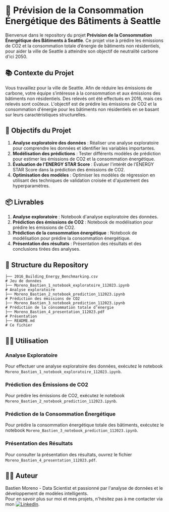 # 🌆 Prévision de la Consommation Énergétique des Bâtiments à Seattle

Bienvenue dans le repository du projet **Prévision de la Consommation Énergétique des Bâtiments à Seattle**. Ce projet vise à prédire les émissions de CO2 et la consommation totale d’énergie de bâtiments non résidentiels, pour aider la ville de Seattle à atteindre son objectif de neutralité carbone d'ici 2050.

## 📚 Contexte du Projet

Vous travaillez pour la ville de Seattle. Afin de réduire les émissions de carbone, votre équipe s’intéresse à la consommation et aux émissions des bâtiments non résidentiels. Des relevés ont été effectués en 2016, mais ces relevés sont coûteux. L'objectif est de prédire les émissions de CO2 et la consommation d'énergie pour les bâtiments non résidentiels en se basant sur leurs caractéristiques structurelles.

## 🎯 Objectifs du Projet

1. **Analyse exploratoire des données** : Réaliser une analyse exploratoire pour comprendre les données et identifier les variables importantes.
2. **Modélisation des prédictions** : Tester différents modèles de prédiction pour estimer les émissions de CO2 et la consommation énergétique.
3. **Évaluation de l'ENERGY STAR Score** : Évaluer l'intérêt de l'ENERGY STAR Score dans la prédiction des émissions de CO2.
4. **Optimisation des modèles** : Optimiser les modèles de régression en utilisant des techniques de validation croisée et d'ajustement des hyperparamètres.

## 📦 Livrables

1. **Analyse exploratoire** : Notebook d'analyse exploratoire des données.
2. **Prédiction des émissions de CO2** : Notebook de modélisation pour prédire les émissions de CO2.
3. **Prédiction de la consommation énergétique** : Notebook de modélisation pour prédire la consommation énergétique.
4. **Présentation des résultats** : Présentation des résultats et des conclusions tirées des analyses.

## 📂 Structure du Repository

```
├── 2016_Building_Energy_Benchmarking.csv                               # Jeu de données
├── Moreno_Bastien_1_notebook_exploratoire_112023.ipynb                 # Analyse exploratoire
├── Moreno_Bastien_2_notebook_prediction_112023.ipynb                   # Prédiction des émissions de CO2
├── Moreno_Bastien_3_notebook_prediction_112023.ipynb                   # Prédiction de la consommation totale d’énergie
├── Moreno_Bastien_4_presentation_112023.pdf                            # Présentation
├── README.md                                                           # Ce fichier
```

## 🧑‍💻 Utilisation
### Analyse Exploratoire
Pour effectuer une analyse exploratoire des données, exécutez le notebook `Moreno_Bastien_1_notebook_exploratoire_112023.ipynb`.

### Prédiction des Émissions de CO2
Pour prédire les émissions de CO2, exécutez le notebook `Moreno_Bastien_2_notebook_prediction_112023.ipynb`.

### Prédiction de la Consommation Énergétique
Pour prédire la consommation énergétique totale des bâtiments, exécutez le notebook `Moreno_Bastien_3_notebook_prediction_112023.ipynb`.

### Présentation des Résultats
Pour consulter la présentation des résultats, ouvrez le fichier `Moreno_Bastien_4_presentation_112023.pdf`.

## 👨‍💻 Auteur
Bastien Moreno - Data Scientist et passionné par l'analyse de données et le développement de modèles intelligents.\
Pour en savoir plus sur moi et mes projets, n'hésitez pas à me contacter via mon [![LinkedIn](https://img.shields.io/badge/LinkedIn-%230077B5.svg?logo=linkedin&logoColor=white)](https://www.linkedin.com/in/bastien-moreno441237/).